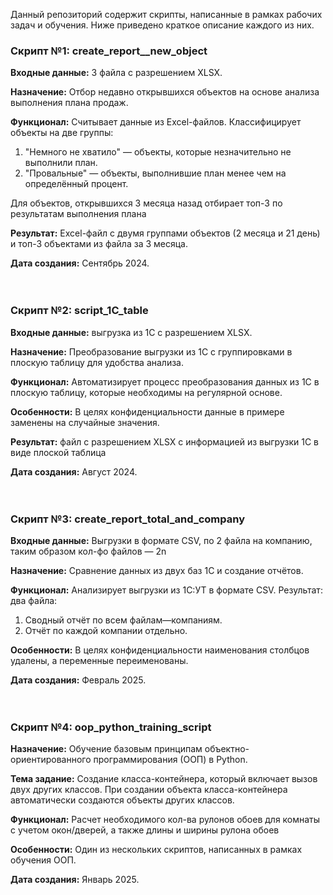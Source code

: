Данный репозиторий содержит скрипты, написанные в рамках рабочих задач и обучения. Ниже приведено краткое описание каждого из них.

### Скрипт №1: create_report__new_object

**Входные данные:** 3 файла с разрешением XLSX.

**Назначение:** Отбор недавно открывшихся объектов на основе анализа выполнения плана продаж.

**Функционал:** Cчитывает данные из Excel-файлов. Классифицирует объекты на две группы:
1. "Немного не хватило" — объекты, которые незначительно не выполнили план.
2. "Провальные" — объекты, выполнившие план менее чем на определённый процент.

Для объектов, открывшихся 3 месяца назад отбирает топ-3 по результатам выполнения плана

**Результат:** Excel-файл с двумя группами объектов (2 месяца и 21 день) и топ-3 объектами из файла за 3 месяца.

**Дата создания:** Сентябрь 2024.
<br/><br/><br/>
### Скрипт №2: script_1C_table

**Входные данные:** выгрузка из 1С с разрешением XLSX.

**Назначение:** Преобразование выгрузки из 1С с группировками в плоскую таблицу для удобства анализа.

**Функционал:** Автоматизирует процесс преобразования данных из 1С в плоскую таблицу, которые необходимы на регулярной основе.

**Особенности:** В целях конфиденциальности данные в примере заменены на случайные значения.

**Результат:** файл с разрешением XLSX с информацией из выгрузки 1С в виде плоской таблица

**Дата создания:** Август 2024.
<br/><br/><br/>
### Скрипт №3: create_report_total_and_company

**Входные данные:** Выгрузки в формате CSV, по 2 файла на компанию, таким образом кол-фо файлов — 2n

**Назначение:** Сравнение данных из двух баз 1С и создание отчётов.

**Функционал:** Анализирует выгрузки из 1С:УТ в формате CSV.
Результат: два файла:
1. Сводный отчёт по всем файлам—компаниям.
2. Отчёт по каждой компании отдельно.

**Особенности:** В целях конфиденциальности наименования столбцов удалены, а переменные переименованы.

**Дата создания:** Февраль 2025.
<br/><br/><br/>
### Скрипт №4: oop_python_training_script

**Назначение:** Обучение базовым принципам объектно-ориентированного программирования (ООП) в Python.

**Тема задание:** Создание класса-контейнера, который включает вызов двух других классов. При создании объекта класса-контейнера автоматически создаются объекты других классов.

**Функционал:** Расчет необходимого кол-ва рулонов обоев для комнаты с учетом окон/дверей, а также длины и ширины рулона обоев

**Особенности:** Один из нескольких скриптов, написанных в рамках обучения ООП.

**Дата создания:** Январь 2025.
